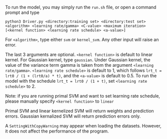 To run the model, you may simply run the `run.sh` file, or open a command prompt and type  

`python3 Driver.py <directory:training set> <directory:test set> <algorithm> <learning rate/gamma> <C-value> <maximum iteration>
[<kernel function> <learning rate schedule> <a-value>]`

For `<algorithm>`, type either `svm` or `kernel_svm`.
Any other input will raise an error.  

The last 3 arguments are optional. `<kernel function>` is default to linear kernel. For Gaussian kernel, type `gaussian`.
Under Gaussian kernel, the value of the variance term gamma is taken from the argument `<learning rate/gamma>`.
`<learning rate schedule>` is default to 1, which follows `lrt_t = lrt0 / (1 + (lrt0/a) * t)`, and the `<a-value>` is 
default to 0.5. To run the model with the schedule `lrt_t = lrt0 / (1 + t)`, set `<learning rate schedule>` to 2.

Note: if you are running primal SVM and want to set learning rate schedule, please manually specify `<kernel function>` 
to `linear`

Primal SVM and linear kernelized SVM will return weights and prediction errors. Gaussian kernalized SVM will return
prediction errors only.

A `SettingWithCopyWarning` may appear when loading the datasets. However, it does not affect the performance of the
program.